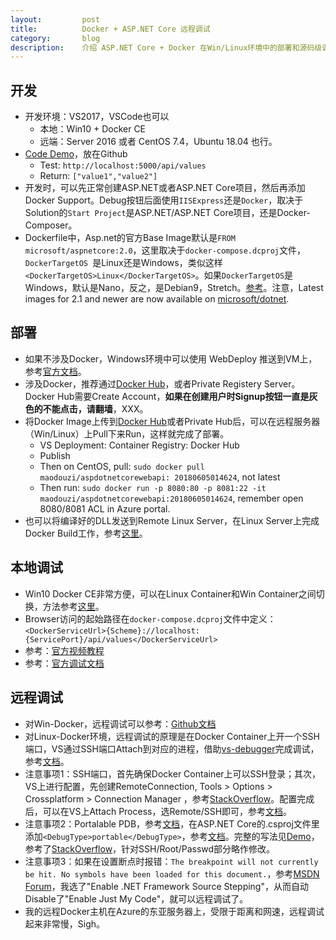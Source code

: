 ```yaml
---
layout:         post
title:          Docker + ASP.NET Core 远程调试
category:       blog
description:    介绍 ASP.NET Core + Docker 在Win/Linux环境中的部署和源码级调试方法
---
```


## 开发
- 开发环境：VS2017，VSCode也可以
    - 本地：Win10 + Docker CE
    - 远端：Server 2016 或者 CentOS 7.4，Ubuntu 18.04 也行。
- [Code Demo](https://github.com/wu-wenxiang/Training-AspDotNetCore-Docker-Public/tree/master/Docker-AspDotNetCore/AspDotNetCore-WebApi-Docker-Linux-RemoteDebug)，放在Github
    - Test: `http://localhost:5000/api/values`
    - Return: `["value1","value2"]`
- 开发时，可以先正常创建ASP.NET或者ASP.NET Core项目，然后再添加Docker Support。Debug按钮后面使用`IISExpress`还是`Docker`，取决于Solution的`Start Project`是ASP.NET/ASP.NET Core项目，还是Docker-Composer。
- Dockerfile中，Asp.net的官方Base Image默认是`FROM microsoft/aspnetcore:2.0`，这里取决于`docker-compose.dcproj`文件，`DockerTargetOS `是Linux还是Windows，类似这样`<DockerTargetOS>Linux</DockerTargetOS>`。如果`DockerTargetOS`是Windows，默认是Nano，反之，是Debian9，Stretch。[参考](https://github.com/aspnet/aspnet-docker/tree/master/2.0)。注意，Latest images for 2.1 and newer are now available on [microsoft/dotnet](https://hub.docker.com/r/microsoft/dotnet/).

## 部署
- 如果不涉及Docker，Windows环境中可以使用 WebDeploy 推送到VM上，参考[官方文档](https://github.com/aspnet/Tooling/blob/AspNetVMs/docs/create-asp-net-vm-with-webdeploy.md)。
- 涉及Docker，推荐通过[Docker Hub](https://hub.docker.com/)，或者Private Registery Server。Docker Hub需要Create Account，**如果在创建用户时Signup按钮一直是灰色的不能点击，请翻墙**，XXX。
- 将Docker Image上传到[Docker Hub](https://hub.docker.com/)或者Private Hub后，可以在远程服务器（Win/Linux）上Pull下来Run，这样就完成了部署。
    - VS Deployment: Container Registry: Docker Hub
    - Publish
    - Then on CentOS, pull: `sudo docker pull maodouzi/aspdotnetcorewebapi: 20180605014624`, not latest
    - Then run: `sudo docker run -p 8080:80 -p 8081:22 -it maodouzi/aspdotnetcorewebapi:20180605014624`, remember open 8080/8081 ACL in Azure portal.
- 也可以将编译好的DLL发送到Remote Linux Server，在Linux Server上完成Docker Build工作，参考[这里](https://www.cnblogs.com/keepcodingforever/p/6698862.html)。

## 本地调试
- Win10 Docker CE非常方便，可以在Linux Container和Win Container之间切换，方法参考[这里](https://stackoverflow.com/questions/46779911/asp-net-core-docker-build-error)。
- Browser访问的起始路径在`docker-compose.dcproj`文件中定义：`<DockerServiceUrl>{Scheme}://localhost:{ServicePort}/api/values</DockerServiceUrl>`
- 参考：[官方视频教程](https://channel9.msdn.com/Events/Visual-Studio/Visual-Studio-2017-Launch/T115)
- 参考：[官方调试文档](https://docs.microsoft.com/en-us/aspnet/core/host-and-deploy/docker/visual-studio-tools-for-docker?view=aspnetcore-2.1)

## 远程调试
- 对Win-Docker，远程调试可以参考：[Github文档](https://github.com/riskfirst/debugging-aspnet-core-windows-docker)
- 对Linux-Docker环境，远程调试的原理是在Docker Container上开一个SSH端口，VS通过SSH端口Attach到对应的进程，借助[vs-debugger](https://aka.ms/getvsdbgsh)完成调试，参考[文档](https://github.com/Microsoft/MIEngine/wiki/Offroad-Debugging-of-.NET-Core-on-Linux---OSX-from-Visual-Studio)。
- 注意事项1：SSH端口，首先确保Docker Container上可以SSH登录；其次，VS上进行配置，先创建RemoteConnection, Tools > Options > Crossplatform > Connection Manager ，参考[StackOverflow](https://stackoverflow.com/questions/48661857/how-to-debug-a-net-core-app-runnig-in-linux-docker-container-from-visual-studio)。配置完成后，可以在VS上Attach Process，选Remote/SSH即可，参考[文档](https://blogs.msdn.microsoft.com/devops/2017/01/26/debugging-net-core-on-unix-over-ssh/)。
- 注意事项2：Portalable PDB，参考[文档](https://github.com/dotnet/core/blob/master/Documentation/diagnostics/portable_pdb.md)，在ASP.NET Core的.csproj文件里添加`<DebugType>portable</DebugType>`，参考[文档](https://github.com/OmniSharp/omnisharp-vscode/wiki/Portable-PDBs)。完整的写法见[Demo](https://github.com/wu-wenxiang/Training-AspDotNetCore-Docker-Public/tree/master/Docker-AspDotNetCore/AspDotNetCore-WebApi-Docker-Linux-RemoteDebug)，参考了[StackOverflow](https://stackoverflow.com/questions/48661857/how-to-debug-a-net-core-app-runnig-in-linux-docker-container-from-visual-studio)，针对SSH/Root/Passwd部分略作修改。
- 注意事项3：如果在设置断点时报错：`The breakpoint will not currently be hit. No symbols have been loaded for this document.`，参考[MSDN Forum](https://social.msdn.microsoft.com/Forums/sqlserver/en-US/1d06342e-4aca-45bc-bcb3-830bb20faff0/cant-remote-debug-azure-api-app?forum=vsdebug)，我选了"Enable .NET Framework Source Stepping"，从而自动Disable了"Enable Just My Code"，就可以远程调试了。
- 我的远程Docker主机在Azure的东亚服务器上，受限于距离和网速，远程调试起来非常慢，Sigh。
